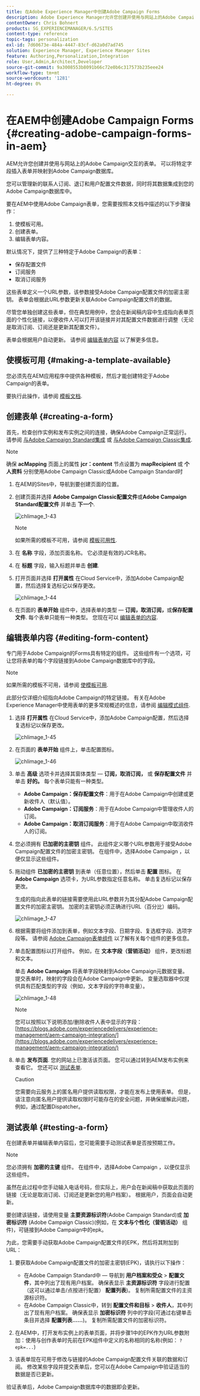 ```yaml
---
title: 在Adobe Experience Manager中创建Adobe Campaign Forms
description: Adobe Experience Manager允许您创建并使用与网站上的Adobe Campaign交互的表单
contentOwner: Chris Bohnert
products: SG_EXPERIENCEMANAGER/6.5/SITES
content-type: reference
topic-tags: personalization
exl-id: 7d60673e-484a-4447-83cf-d62a0d7ad745
solution: Experience Manager, Experience Manager Sites
feature: Authoring,Personalization,Integration
role: User,Admin,Architect,Developer
source-git-commit: 9a3008553b8091b66c72e0b6c317573b235eee24
workflow-type: tm+mt
source-wordcount: '1281'
ht-degree: 0%

---
```


# 在AEM中创建Adobe Campaign Forms {#creating-adobe-campaign-forms-in-aem}

AEM允许您创建并使用与网站上的Adobe Campaign交互的表单。 可以将特定字段插入表单并映射到Adobe Campaign数据库。

您可以管理新的联系人订阅、退订和用户配置文件数据，同时将其数据集成到您的Adobe Campaign数据库中。

要在AEM中使用Adobe Campaign表单，您需要按照本文档中描述的以下步骤操作：

1. 使模板可用。
1. 创建表单。
1. 编辑表单内容。

默认情况下，提供了三种特定于Adobe Campaign的表单：

* 保存配置文件
* 订阅服务
* 取消订阅服务

这些表单定义一个URL参数，该参数接受Adobe Campaign配置文件的加密主密钥。 表单会根据此URL参数更新关联Adobe Campaign配置文件的数据。

尽管您单独创建这些表单，但在典型用例中，您会在新闻稿内容中生成指向表单页面的个性化链接，以便收件人可以打开该链接并对其配置文件数据进行调整（无论是取消订阅、订阅还是更新其配置文件）。

表单会根据用户自动更新。 请参阅 [编辑表单内容](#editing-form-content) 以了解更多信息。

## 使模板可用 {#making-a-template-available}

您必须先在AEM应用程序中提供各种模板，然后才能创建特定于Adobe Campaign的表单。

要执行此操作，请参阅 [模板文档](/help/sites-developing/templates.md#template-availability).

## 创建表单 {#creating-a-form}

首先，检查创作实例和发布实例之间的连接，确保Adobe Campaign正常运行。 请参阅 [与Adobe Campaign Standard集成](/help/sites-administering/campaignstandard.md) 或 [与Adobe Campaign Classic集成](/help/sites-administering/campaignonpremise.md).

>[!NOTE]
>
>确保 **acMapping** 页面上的属性 **jcr：content** 节点设置为 **mapRecipient** 或 **个人资料** 分别使用Adobe Campaign Classic或Adobe Campaign Standard时
>

1. 在AEM的Sites中，导航到要创建页面的位置。
1. 创建页面并选择 **Adobe Campaign Classic配置文件**&#x200B;或&#x200B;**Adobe Campaign Standard配置文件** 并单击 **下一个**.

   ![chlimage_1-43](assets/chlimage_1-43a.png)

   >[!NOTE]
   >
   >如果所需的模板不可用，请参阅 [模板可用性](/help/sites-developing/templates.md#template-availability).

1. 在 **名称** 字段，添加页面名称。 它必须是有效的JCR名称。
1. 在 **标题** 字段，输入标题并单击 **创建**.
1. 打开页面并选择 **打开属性** 在Cloud Service中，添加Adobe Campaign配置，然后选择复选标记以保存更改。

   ![chlimage_1-44](assets/chlimage_1-44a.png)

1. 在页面的 **表单开始** 组件中，选择表单的类型 —  **订阅，取消订阅，**&#x200B;或&#x200B;**保存配置文件**. 每个表单只能有一种类型。 您现在可以 [编辑表单的内容](#editing-form-content).

## 编辑表单内容 {#editing-form-content}

专门用于Adobe Campaign的Forms具有特定的组件。 这些组件有一个选项，可让您将表单的每个字段链接到Adobe Campaign数据库中的字段。

>[!NOTE]
>
>如果所需的模板不可用，请参阅 [使模板可用](/help/sites-authoring/adobe-campaign.md).

此部分仅详细介绍指向Adobe Campaign的特定链接。 有关在Adobe Experience Manager中使用表单的更多常规概述的信息，请参阅 [编辑模式组件](/help/sites-authoring/default-components-foundation.md).

1. 选择 **打开属性** 在Cloud Service中，添加Adobe Campaign配置，然后选择复选标记以保存更改。

   ![chlimage_1-45](assets/chlimage_1-45a.png)

1. 在页面的 **表单开始** 组件上，单击配置图标。

   ![chlimage_1-46](assets/chlimage_1-46a.png)

1. 单击 **高级** 选项卡并选择其窗体类型 —  **订阅，取消订阅，** 或 **保存配置文件** 并单击 **好的。** 每个表单只能有一种类型。

   * **Adobe Campaign：保存配置文件**：用于在Adobe Campaign中创建或更新收件人（默认值）。
   * **Adobe Campaign：订阅服务**：用于在Adobe Campaign中管理收件人的订阅。
   * **Adobe Campaign：取消订阅服务**：用于在Adobe Campaign中取消收件人的订阅。

1. 您必须拥有 **已加密的主密钥** 组件。 此组件定义哪个URL参数用于接受Adobe Campaign配置文件的加密主密钥。 在组件中，选择Adobe Campaign ，以便仅显示这些组件。
1. 拖动组件 **已加密的主密钥** 到表单（任意位置），然后单击 **配置** 图标。 在 **Adobe Campaign** 选项卡，为URL参数指定任意名称。 单击复选标记以保存更改。

   生成的指向此表单的链接需要使用此URL参数并为其分配Adobe Campaign配置文件的加密主密钥。 加密的主密钥必须正确进行URL（百分比）编码。

   ![chlimage_1-47](assets/chlimage_1-47a.png)

1. 根据需要将组件添加到表单，例如文本字段、日期字段、复选框字段、选项字段等。 请参阅 [Adobe Campaign表单组件](/help/sites-authoring/adobe-campaign-components.md) 以了解有关每个组件的更多信息。
1. 单击配置图标以打开组件。 例如，在 **文本字段（营销活动）** 组件，更改标题和文本。

   单击 **Adobe Campaign** 将表单字段映射到Adobe Campaign元数据变量。 提交表单时，映射的字段会在Adobe Campaign中更新。 变量选取器中仅提供具有匹配类型的字段（例如，文本字段的字符串变量）。

   ![chlimage_1-48](assets/chlimage_1-48a.png)

   >[!NOTE]
   >
   >您可以按照以下说明添加/删除收件人表中显示的字段： [https://blogs.adobe.com/experiencedelivers/experience-management/aem-campaign-integration/](https://blogs.adobe.com/experiencedelivers/experience-management/aem-campaign-integration/)

1. 单击 **发布页面**. 您的网站上已激活该页面。 您可以通过转到AEM发布实例来查看它。 您还可以 [测试表单](#testing-a-form).

   >[!CAUTION]
   >
   >您需要向云服务上的匿名用户提供读取权限，才能在发布上使用表单。 但是，请注意向匿名用户提供读取权限时可能存在的安全问题，并确保缓解此问题，例如，通过配置Dispatcher。

## 测试表单 {#testing-a-form}

在创建表单并编辑表单内容后，您可能需要手动测试表单是否按预期工作。

>[!NOTE]
>
>您必须拥有 **加密的主键** 组件。 在组件中，选择Adobe Campaign ，以便仅显示这些组件。
>
>虽然在此过程中您手动输入电话号码，但实际上，用户会在新闻稿中获取此页面的链接（无论是取消订阅、订阅还是更新您的用户档案）。 根据用户，页面会自动更新。
>
>要创建该链接，请使用变量 **主要资源标识符**(Adobe Campaign Standard)或 **加密标识符** (Adobe Campaign Classic)(例如，在 **文本与个性化（营销活动）** 组件)，可链接到Adobe Campaign中的epk。

为此，您需要手动获取Adobe Campaign配置文件的EPK，然后将其附加到URL：

1. 要获取Adobe Campaign配置文件的加密主密钥(EPK)，请执行以下操作：

   * 在Adobe Campaign Standard中 — 导航到 **用户档案和受众** > **配置文件**，其中列出了现有用户档案。 确保表显示 **主资源标识符** 字段进行配置（这可以通过单击/点按进行配置） **配置列表**)。 复制所需配置文件的主资源标识符。
   * 在Adobe Campaign Classic中，转到 **配置文件和目标** >  **收件人**，其中列出了现有用户档案。 确保表显示 **加密标识符** 列中的字段(可通过右键单击条目并选择 **配置列表……**)。 复制所需配置文件的加密标识符。

1. 在AEM中，打开发布实例上的表单页面，并将步骤1中的EPK作为URL参数附加：使用与创作表单时先前在EPK组件中定义的名称相同的名称(例如： `?epk=...`)
1. 该表单现在可用于修改与链接的Adobe Campaign配置文件关联的数据和订阅。 修改某些字段并提交表单后，您可以在Adobe Campaign中验证适当的数据是否已更新。

验证表单后，Adobe Campaign数据库中的数据即会更新。
